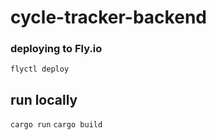 # cycle-tracker-backend

### deploying to Fly.io

`flyctl deploy`

## run locally

`cargo run`
`cargo build`

